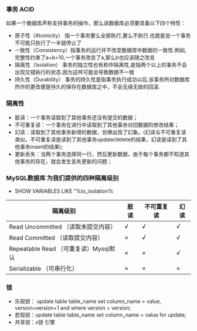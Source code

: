 ### 事务 ACID ###
如果一个数据库声称支持事务的操作，那么该数据库必须要具备以下四个特性：
- 原子性（Atomicity）  指一个事务要么全部执行,要么不执行.也就是说一个事务不可能只执行了一半就停止了
- 一致性（Consistency）指事务的运行并不改变数据库中数据的一致性.例如,完整性约束了a+b=10,一个事务改变了a,那么b也应该随之改变
- 隔离性（Isolation）  事务的独立性也有称作隔离性,是指两个以上的事务不会出现交错执行的状态.因为这样可能会导致数据不一致
- 持久性（Durability） 事务的持久性是指事务执行成功以后,该事务所对数据库所作的更改便是持久的保存在数据库之中，不会无缘无故的回滚.

### 隔离性 ###
- 脏读：一个事务读取到了其他事务还没有提交的数据；
- 不可重复读：一个事务在进行中读取到了其他事务对旧数据的修改结果；
- 幻读：读取到了其他事务新增的数据，仿佛出现了幻象。(幻读与不可重复读类似，不可重复读是读到了其他事务update/delete的结果，幻读是读到了其他事务insert的结果);
- 更新丢失：当两个事务选择同一行，然后更新数据，由于每个事务都不知道其他事务的存在，就会发生丢失更新的问题；


### MySQL数据库 为我们提供的四种隔离级别  ###
+ SHOW VARIABLES LIKE "%tx_isolation%

| 隔离级别 | 脏读 | 不可重复读 | 幻读 |
| --- | --- | --- | --- |
| Read Uncommitted （读取未提交内容） | √ | √  | √ |
| Read Committed （读取提交内容） | × | √ | √ |
| Repeatable Read （可重复读）Mysql默认 | × | × | √ |
| Serializable （可串行化） | × | × | × |

### 锁 ###
- 乐观锁：
  update table table_name
  set column_name = value, version=version+1
  and
  where version = version;
- 悲观锁：update table table_name set column_name = value for update;
- 共享锁：x锁
引擎